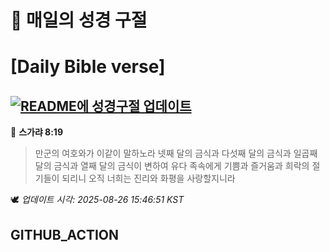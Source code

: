 # 🙏 매일의 성경 구절
# [Daily Bible verse]
## [![README에 성경구절 업데이트](https://github.com/DONGSUKA/first_test/actions/workflows/update-readme-bible.yml/badge.svg)](https://github.com/DONGSUKA/first_test/actions/workflows/update-readme-bible.yml)
<!-- START_BIBLE_VERSE -->
📖 **스가랴 8:19**
> 만군의 여호와가 이같이 말하노라 넷째 달의 금식과 다섯째 달의 금식과 일곱째 달의 금식과 열째 달의 금식이 변하여 유다 족속에게 기쁨과 즐거움과 희락의 절기들이 되리니 오직 너희는 진리와 화평을 사랑할지니라

🕊️ _업데이트 시각: 2025-08-26 15:46:51 KST_
  <!-- END_BIBLE_VERSE -->
## GITHUB_ACTION
